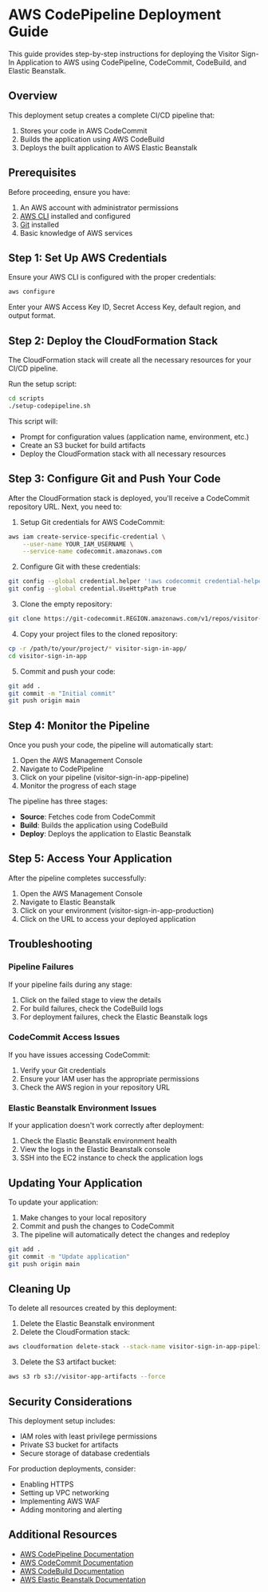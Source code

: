 # AWS CodePipeline Deployment Guide

This guide provides step-by-step instructions for deploying the Visitor Sign-In Application to AWS using CodePipeline, CodeCommit, CodeBuild, and Elastic Beanstalk.

## Overview

This deployment setup creates a complete CI/CD pipeline that:
1. Stores your code in AWS CodeCommit
2. Builds the application using AWS CodeBuild
3. Deploys the built application to AWS Elastic Beanstalk

## Prerequisites

Before proceeding, ensure you have:

1. An AWS account with administrator permissions
2. [AWS CLI](https://aws.amazon.com/cli/) installed and configured
3. [Git](https://git-scm.com/) installed
4. Basic knowledge of AWS services

## Step 1: Set Up AWS Credentials

Ensure your AWS CLI is configured with the proper credentials:

```bash
aws configure
```

Enter your AWS Access Key ID, Secret Access Key, default region, and output format.

## Step 2: Deploy the CloudFormation Stack

The CloudFormation stack will create all the necessary resources for your CI/CD pipeline.

Run the setup script:

```bash
cd scripts
./setup-codepipeline.sh
```

This script will:
- Prompt for configuration values (application name, environment, etc.)
- Create an S3 bucket for build artifacts
- Deploy the CloudFormation stack with all necessary resources

## Step 3: Configure Git and Push Your Code

After the CloudFormation stack is deployed, you'll receive a CodeCommit repository URL. Next, you need to:

1. Setup Git credentials for AWS CodeCommit:

```bash
aws iam create-service-specific-credential \
    --user-name YOUR_IAM_USERNAME \
    --service-name codecommit.amazonaws.com
```

2. Configure Git with these credentials:

```bash
git config --global credential.helper '!aws codecommit credential-helper $@'
git config --global credential.UseHttpPath true
```

3. Clone the empty repository:

```bash
git clone https://git-codecommit.REGION.amazonaws.com/v1/repos/visitor-sign-in-app
```

4. Copy your project files to the cloned repository:

```bash
cp -r /path/to/your/project/* visitor-sign-in-app/
cd visitor-sign-in-app
```

5. Commit and push your code:

```bash
git add .
git commit -m "Initial commit"
git push origin main
```

## Step 4: Monitor the Pipeline

Once you push your code, the pipeline will automatically start:

1. Open the AWS Management Console
2. Navigate to CodePipeline
3. Click on your pipeline (visitor-sign-in-app-pipeline)
4. Monitor the progress of each stage

The pipeline has three stages:
- **Source**: Fetches code from CodeCommit
- **Build**: Builds the application using CodeBuild
- **Deploy**: Deploys the application to Elastic Beanstalk

## Step 5: Access Your Application

After the pipeline completes successfully:

1. Open the AWS Management Console
2. Navigate to Elastic Beanstalk
3. Click on your environment (visitor-sign-in-app-production)
4. Click on the URL to access your deployed application

## Troubleshooting

### Pipeline Failures

If your pipeline fails during any stage:

1. Click on the failed stage to view the details
2. For build failures, check the CodeBuild logs
3. For deployment failures, check the Elastic Beanstalk logs

### CodeCommit Access Issues

If you have issues accessing CodeCommit:

1. Verify your Git credentials
2. Ensure your IAM user has the appropriate permissions
3. Check the AWS region in your repository URL

### Elastic Beanstalk Environment Issues

If your application doesn't work correctly after deployment:

1. Check the Elastic Beanstalk environment health
2. View the logs in the Elastic Beanstalk console
3. SSH into the EC2 instance to check the application logs

## Updating Your Application

To update your application:

1. Make changes to your local repository
2. Commit and push the changes to CodeCommit
3. The pipeline will automatically detect the changes and redeploy

```bash
git add .
git commit -m "Update application"
git push origin main
```

## Cleaning Up

To delete all resources created by this deployment:

1. Delete the Elastic Beanstalk environment
2. Delete the CloudFormation stack:

```bash
aws cloudformation delete-stack --stack-name visitor-sign-in-app-pipeline
```

3. Delete the S3 artifact bucket:

```bash
aws s3 rb s3://visitor-app-artifacts --force
```

## Security Considerations

This deployment setup includes:
- IAM roles with least privilege permissions
- Private S3 bucket for artifacts
- Secure storage of database credentials

For production deployments, consider:
- Enabling HTTPS
- Setting up VPC networking
- Implementing AWS WAF
- Adding monitoring and alerting

## Additional Resources

- [AWS CodePipeline Documentation](https://docs.aws.amazon.com/codepipeline/latest/userguide/welcome.html)
- [AWS CodeCommit Documentation](https://docs.aws.amazon.com/codecommit/latest/userguide/welcome.html)
- [AWS CodeBuild Documentation](https://docs.aws.amazon.com/codebuild/latest/userguide/welcome.html)
- [AWS Elastic Beanstalk Documentation](https://docs.aws.amazon.com/elasticbeanstalk/latest/dg/Welcome.html)